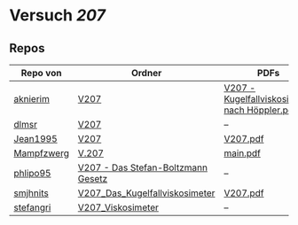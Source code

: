 # Versuch *207*

## Repos

|            Repo von            |                                                                            Ordner                                                                             |                                                                                                     PDFs                                                                                                     |
|--------------------------------|---------------------------------------------------------------------------------------------------------------------------------------------------------------|--------------------------------------------------------------------------------------------------------------------------------------------------------------------------------------------------------------|
|[aknierim](../repo/aknierim)    |[V207](https://github.com/aknierim/AP/tree/master/WiSe/V207)                                                                                                   |[V207 - Kugelfallviskosimeter nach Höppler.pdf](https://docs.google.com/viewer?url=https://raw.githubusercontent.com/aknierim/AP/master/Protokolle/V207%20-%20Kugelfallviskosimeter%20nach%20H%C3%B6ppler.pdf)|
|[dlmsr](../repo/dlmsr)          |[V207](https://github.com/dlmsr/praktikum/tree/master/V207)                                                                                                    |–                                                                                                                                                                                                             |
|[Jean1995](../repo/Jean1995)    |[V207](https://github.com/Jean1995/Praktikum/tree/master/V207)                                                                                                 |[V207.pdf](https://docs.google.com/viewer?url=https://raw.githubusercontent.com/Jean1995/Praktikum/master/Protokolle_Fertig/V207.pdf)                                                                         |
|[Mampfzwerg](../repo/Mampfzwerg)|[V.207](https://github.com/Mampfzwerg/Praktikum/tree/master/V.207)                                                                                             |[main.pdf](https://docs.google.com/viewer?url=https://raw.githubusercontent.com/Mampfzwerg/Praktikum/master/V.207/latex-template/main.pdf)                                                                    |
|[phlipo95](../repo/phlipo95)    |[V207 - Das Stefan-Boltzmann Gesetz](https://github.com/phlipo95/AP-Praktikum/tree/master/V207%20-%20Das%20Stefan-Boltzmann%20Gesetz)                          |–                                                                                                                                                                                                             |
|[smjhnits](../repo/smjhnits)    |[V207_Das_Kugelfallviskosimeter](https://github.com/smjhnits/Praktikum_TU_D_16-17/tree/master/Anf%C3%A4ngerpraktikum/Protokolle/V207_Das_Kugelfallviskosimeter)|[V207.pdf](https://docs.google.com/viewer?url=https://raw.githubusercontent.com/smjhnits/Praktikum_TU_D_16-17/master/Anf%C3%A4ngerpraktikum/Fertige%20Protokolle/V207.pdf)                                    |
|[stefangri](../repo/stefangri)  |[V207_Viskosimeter](https://github.com/stefangri/s_s_productions/tree/master/PHY341/V207_Viskosimeter)                                                         |–                                                                                                                                                                                                             |
